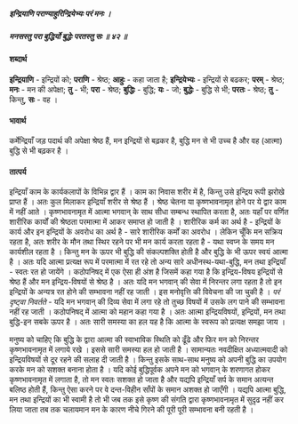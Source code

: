 ##### इन्द्रियाणि पराण्याहुरिन्द्रियेभ्यः परं मनः ।
##### मनसस्तु परा बुद्धिर्यो बुद्धेः परतस्तु सः ॥ ४२ ॥

#### शब्दार्थ

**इन्द्रियाणि** - इन्द्रियों को; **पराणि** - श्रेष्ठ; **आहुः** - कहा जाता है; **इन्द्रियेभ्यः** - इन्द्रियों से बढकर; **परम्** - श्रेष्ठ; **मनः** - मन की अपेक्षा; **तु** - भी; **परा** - श्रेष्ठ; **बुद्धिः** - बुद्धि; **यः** - जो; **बुद्धेः** - बुद्धि से भी; **परतः** - श्रेष्ठ; **तु** - किन्तु, **सः** - वह ।

#### भावार्थ

कर्मेन्द्रियाँ जड़ पदार्थ की अपेक्षा श्रेष्ठ हैं, मन इन्द्रियों से बढ़कर है, बुद्धि मन से भी उच्च है और वह (आत्मा) बुद्धि से भी बढ़कर है ।

#### तात्पर्य

इन्द्रियाँ काम के कार्यकलापों के विभिन्न द्वार हैं । काम का निवास शरीर में है, किन्तु उसे इन्द्रिय रूपी झरोखे प्राप्त हैं । अतः कुल मिलाकर इन्द्रियाँ शरीर से श्रेष्ठ हैं । श्रेष्ठ चेतना या कृष्णभावनामृत होने पर ये द्वार काम में नहीं आते । कृष्णभावनामृत में आत्मा भगवान् के साथ सीधा सम्बन्ध स्थापित करता है, अतः यहाँ पर वर्णित शारीरिक कार्यों की श्रेष्ठता परमात्मा में आकर समाप्त हो जाती है । शारीरिक कर्म का अर्थ है - इन्द्रियों के कार्य और इन इन्द्रियों के अवरोध का अर्थ है - सारे शारीरिक कर्मों का अवरोध । लेकिन चूँकि मन सक्रिय रहता है, अतः शरीर के मौन तथा स्थिर रहने पर भी मन कार्य करता रहता है - यथा स्वप्न के समय मन कार्यशील रहता है । किन्तु मन के ऊपर भी बुद्धि की संकल्पशक्ति होती है और बुद्धि के भी ऊपर स्वयं आत्मा है । अतः यदि आत्मा प्रत्यक्ष रूप में परमात्मा में रत रहे तो अन्य सारे अधीनस्थ-यथा-बुद्धि, मन तथा इन्द्रियाँ - स्वतः रत हो जायेंगे । कठोपनिषद् में एक ऐसा ही अंश है जिसमें कहा गया है कि इन्द्रिय-विषय इन्द्रियों से श्रेष्ठ हैं और मन इन्द्रिय-विषयों से श्रेष्ठ है । अतः यदि मन भगवान् की सेवा में निरन्तर लगा रहता है तो इन इन्द्रियों के अन्यत्र रत होने की सम्भावना नहीं रह जाती । इस मनोवृत्ति की विवेचना की जा चुकी है । *परं दृष्ट्वा निवर्तते* - यदि मन भगवान् की दिव्य सेवा में लगा रहे तो तुच्छ विषयों में उसके लग पाने की सम्भावना नहीं रह जाती । कठोपनिषद् में आत्मा को महान कहा गया है । अतः आत्मा इन्द्रियविषयों, इन्द्रियों, मन तथा बुद्धि-इन सबके ऊपर है । अतः सारी समस्या का हल यह है कि आत्मा के स्वरूप को प्रत्यक्ष समझा जाय ।

मनुष्य को चाहिए कि बुद्धि के द्वारा आत्मा की स्वाभाविक स्थिति को ढूँढे और फिर मन को निरन्तर कृष्णभावनामृत में लगाये रखे । इससे सारी समस्या हल हो जाती है । सामान्यतः नवदीक्षित अध्यात्मवादी को इन्द्रियविषयों से दूर रहने की सलाह दी जाती है । किन्तु इसके साथ-साथ मनुष्य को अपनी बुद्धि का उपयोग करके मन को सशक्त बनाना होता है । यदि कोई बुद्धिपूर्वक अपने मन को भगवान् के शरणागत होकर कृष्णभावनामृत में लगाता है, तो मन स्वतः सशक्त हो जाता है और यद्यपि इन्द्रियाँ सर्प के समान अत्यन्त बलिष्ठ होती हैं, किन्तु ऐसा करने पर वे दन्त-विहीन साँपों के समान अशक्त हो जाएँगी । यद्यपि आत्मा बुद्धि, मन तथा इन्द्रियों का भी स्वामी है तो भी जब तक इसे कृष्ण की संगति द्वारा कृष्णभावनामृत में सुदृढ नहीं कर लिया जाता तब तक चलायमान मन के कारण नीचे गिरने की पूरी पूरी सम्भावना बनी रहती है ।